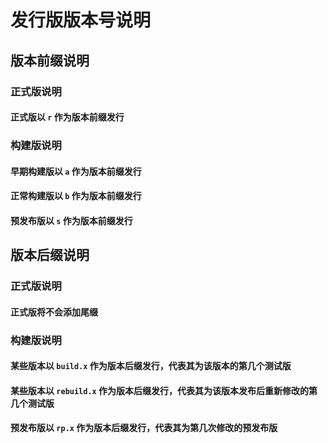 # 发行版版本号说明

## 版本前缀说明

### 正式版说明

#### 正式版以 `r` 作为版本前缀发行

### 构建版说明

#### 早期构建版以 `a` 作为版本前缀发行

#### 正常构建版以 `b` 作为版本前缀发行

#### 预发布版以 `s` 作为版本前缀发行

## 版本后缀说明

### 正式版说明

#### 正式版将不会添加尾缀

### 构建版说明

#### 某些版本以 `build.x` 作为版本后缀发行，代表其为该版本的第几个测试版

#### 某些版本以 `rebuild.x` 作为版本后缀发行，代表其为该版本发布后重新修改的第几个测试版

#### 预发布版以 `rp.x` 作为版本后缀发行，代表其为第几次修改的预发布版
